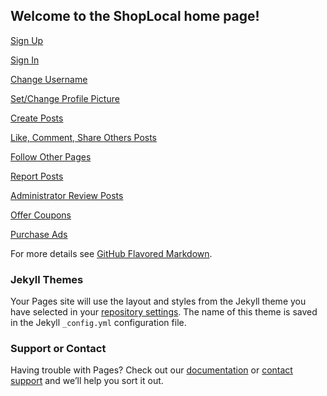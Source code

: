 ## Welcome to the ShopLocal home page!

[Sign Up](Sign-Up.html)

[Sign In](Sign-In.html)

[Change Username](Change-Username.html)

[Set/Change Profile Picture](Set-Change-Profile-Picture.html)

[Create Posts](Create-Posts.html)

[Like, Comment, Share Others Posts](Like-Comment-Share-Others-Posts.html)

[Follow Other Pages](Follow-Other-Pages.html)

[Report Posts](Report-Posts.html)

[Administrator Review Posts](Administrator-Review-Posts.html)

[Offer Coupons](Offer-Coupons.html)

[Purchase Ads](Purchase-Ads.html)









For more details see [GitHub Flavored Markdown](https://guides.github.com/features/mastering-markdown/).

### Jekyll Themes

Your Pages site will use the layout and styles from the Jekyll theme you have selected in your [repository settings](https://github.com/creyes45/ShopLocal/settings). The name of this theme is saved in the Jekyll `_config.yml` configuration file.

### Support or Contact

Having trouble with Pages? Check out our [documentation](https://docs.github.com/categories/github-pages-basics/) or [contact support](https://support.github.com/contact) and we’ll help you sort it out.
